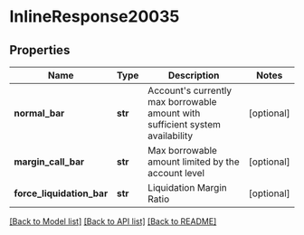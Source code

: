 # InlineResponse20035

## Properties
Name | Type | Description | Notes
------------ | ------------- | ------------- | -------------
**normal_bar** | **str** | Account&#x27;s currently max borrowable amount with sufficient system availability | [optional] 
**margin_call_bar** | **str** | Max borrowable amount limited by the account level | [optional] 
**force_liquidation_bar** | **str** | Liquidation Margin Ratio | [optional] 

[[Back to Model list]](../README.md#documentation-for-models) [[Back to API list]](../README.md#documentation-for-api-endpoints) [[Back to README]](../README.md)

